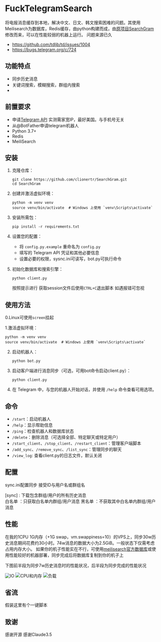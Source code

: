 
# FuckTelegramSearch

将电报消息缓存到本地，解决中文、日文、韩文搜索困难的问题。其使用Meilisearch为数据库，Redis缓存，由python构建而成，由[原项目SearchGram](https://github.com/tgbot-collection/SearchGram)修改而来，可以在性能较弱的机器上运行。
问题来源已久

* https://github.com/tdlib/td/issues/1004
* https://bugs.telegram.org/c/724


## 功能特点

- 同步历史消息
- 关键词搜索，模糊搜索，群组内搜索
- 

## 前置要求

- 申请[Telegram API](https://my.telegram.org) 
	实测需家宽IP，最好美国。与手机号无关
- 从@BotFather申请telegram机器人
- Python 3.7+
- Redis
- MeiliSearch

## 安装

1. 克隆仓库：
   ```
   git clone https://github.com/clionertr/SearchGram.git
   cd SearchGram
   ```

2. 创建并激活虚拟环境：
   ```
   python -m venv venv
   source venv/bin/activate  # Windows 上使用 `venv\Scripts\activate`
   ```

3. 安装所需包：
   ```
   pip install -r requirements.txt
   ```

4. 设置您的配置：
   - 将 `config.py.example` 重命名为 `config.py`
   - 填写的 Telegram API 凭证和其他必要信息
   - 设置必要的权限，sysnc.ini可读写，bot.py可执行命令
5. 初始化数据库和搜索引擎：
   ```
   python client.py
   ```
   按照提示进行 
   获取session文件后使用`CTRL+C`退出脚本 
   如遇报错可忽视


## 使用方法
0.Linux可使用`screen`挂起

1.激活虚拟环境：
   ```
   python -m venv venv
   source venv/bin/activate  # Windows 上使用 `venv\Scripts\activate`
   ```

2. 启动机器人：
   ```
   python bot.py
   ```

3. 启动客户端进行消息同步（可选，可用bot命令启动client.py）：
   ```
   python client.py
   ```

4. 在 Telegram 中，与您的机器人开始对话，并使用 `/help` 命令查看可用选项。

## 命令

- `/start`：启动机器人
- `/help`：显示帮助信息
- `/ping`：检查机器人和数据库状态
- `/delete`：删除消息（可选择全部、特定聊天或特定用户）
- `/start_client`、`/stop_client`、`/restart_client`：管理客户端脚本
- `/add_sync`、`/remove_sync`、`/list_sync`：管理同步的聊天
- `/view_log`: 查看client.py的日志文件，默认关闭


## 配置

sync.ini配置同步 
接受ID与用户名或群组名 

[sync] :   下载包含群组/用户的所有历史消息 	 
白名单 ：只获取白名单内群组/用户消息 
黑名单 ：不获取其中白名单内群组/用户消息 

## 性能
在我的1CPU 1G内存（+1G swap，vm.swappiness=10）的VPS上，同步30w历史消息期间花费约30小时。74w消息的数据大小为2.5GiB。一般状态下仅需考虑占用内存大小。 
如果你的机子性能实在不行，可使用[meilisearch官方数据库](https://cloud.meilisearch.com/)或使用性能较好的机器部署，同步完成后将数据库复制到你的机子上 

下图前半段为同步7w历史消息时的性能状况，后半段为同步完成的性能状况

![IO](.\resources\Snipaste_2024-08-02_13-16-15.png) 
![CPU和内存](.\resources\Snipaste_2024-08-02_13-16-03.png) 
![负载](.\resources\Snipaste_2024-08-02_13-15-49.png)


## 省流
假装这里有个一键脚本

## 致谢
感谢开源
感谢Claude3.5